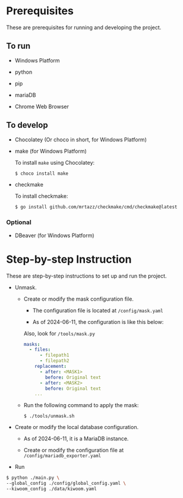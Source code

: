 # Prerequisites

These are prerequisites for running and developing the project.

## To run

* Windows Platform

* python

* pip

* mariaDB

* Chrome Web Browser


## To develop

* Chocolatey (Or choco in short, for Windows Platform)

* make (for Windows Platform)

    To install `make` using Chocolatey:

    ```bash
    $ choco install make
    ```

* checkmake

    To install checkmake:

    ```bash
    $ go install github.com/mrtazz/checkmake/cmd/checkmake@latest
    ```

### Optional

* DBeaver (for Windows Platform)

# Step-by-step Instruction

These are step-by-step instructions to set up and run the project.

* Unmask.

  * Create or modify the mask configuration file.

    * The configuration file is located at `/config/mask.yaml`

    * As of 2024-06-11, the configuration is like this below:

    Also, look for `/tools/mask.py`

    ```yaml
    masks:
      - files:
          - filepath1
          - filepath2
        replacement:
          - after: <MASK1>
            before: Original text
          - after: <MASK2>
            before: Original text
        ...
    ```

  * Run the following command to apply the mask:

    ```
    $ ./tools/unmask.sh
    ```

* Create or modify the local database configuration.

  * As of 2024-06-11, it is a MariaDB instance.

  * Create or modify the configuration file at `/config/mariadb_exporter.yaml`

* Run

```bash
$ python ./main.py \
--global_config ./config/global_config.yaml \
--kiwoom_config ./data/kiwoom.yaml
```